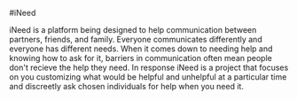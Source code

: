 #iNeed

iNeed is a platform being designed to help communication between partners, friends, and family. Everyone communicates differently and everyone has different needs. When it comes down to needing help and knowing how to ask for it, barriers in communication often mean people don't recieve the help they need. In response iNeed is a project that focuses on you customizing what would be helpful and unhelpful at a particular time and discreetly ask chosen individuals for help when you need it. 
